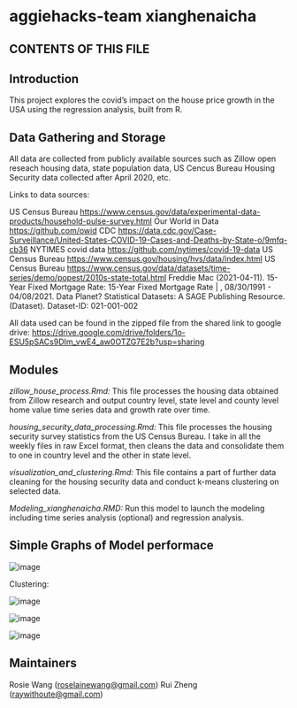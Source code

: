 # aggiehacks-team xianghenaicha

CONTENTS OF THIS FILE
---------------------

## Introduction
This project explores the covid’s impact on the house price growth in the USA using the regression analysis, built from R. 

## Data Gathering and Storage
All data are collected from publicly available sources such as Zillow open reseach housing data, state population data, US Cencus Bureau Housing Security data collected after April 2020, etc. 

Links to data sources:

US Census Bureau	https://www.census.gov/data/experimental-data-products/household-pulse-survey.html
Our World in Data	https://github.com/owid
CDC	https://data.cdc.gov/Case-Surveillance/United-States-COVID-19-Cases-and-Deaths-by-State-o/9mfq-cb36
NYTIMES covid data	https://github.com/nytimes/covid-19-data
US Census Bureau	https://www.census.gov/housing/hvs/data/index.html
US Census Bureau	https://www.census.gov/data/datasets/time-series/demo/popest/2010s-state-total.html
Freddie Mac (2021-04-11). 15-Year Fixed Mortgage Rate: 15-Year Fixed Mortgage Rate | , 08/30/1991 - 04/08/2021. Data Planet? Statistical Datasets: A SAGE Publishing Resource. (Dataset). Dataset-ID:  021-001-002

All data used can be found in the zipped file from the shared link to google drive:
https://drive.google.com/drive/folders/1o-ESU5pSACs9DIm_vwE4_aw0OTZG7E2b?usp=sharing

## Modules
*zillow_house_process.Rmd:*
	This file processes the housing data obtained from Zillow research and output country level, state level and county level home value time series data and growth rate over time.

*housing_security_data_processing.Rmd:*
	This file processes the housing security survey statistics from the US Census Bureau. I take in all the weekly files in raw Excel format, then cleans the data and consolidate them to one in country level and the other in state level.

*visualization_and_clustering.Rmd:*
	This file contains a part of further data cleaning for the housing security data and conduct k-means clustering on selected data.
  
*Modeling_xianghenaicha.RMD:* 
Run this model to launch the modeling including time series analysis (optional) and regression analysis.

## Simple Graphs of Model performace


![image](https://user-images.githubusercontent.com/60135226/115432964-931e3c80-a239-11eb-810f-1049e44a4fe2.png)




Clustering:


![image](https://user-images.githubusercontent.com/60135226/115432329-d5934980-a238-11eb-9a98-78fe0d07e543.png)

![image](https://user-images.githubusercontent.com/60135226/115432368-daf09400-a238-11eb-8d3d-b38b52207bb5.png)

![image](https://user-images.githubusercontent.com/60135226/115432562-18edb800-a239-11eb-861c-6b0a25d1c254.png)







## Maintainers
Rosie Wang (roselainewang@gmail.com)
Rui Zheng (raywithoute@gmail.com)
